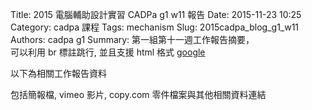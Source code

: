 Title: 2015 電腦輔助設計實習 CADPa g1 w11 報告
Date: 2015-11-23 10:25
Category: cadpa 課程
Tags: mechanism
Slug: 2015cadpa_blog_g1_w11
Authors: cadpa g1
Summary: 第一組第十一週工作報告摘要，<br />可以利用 br 標註跳行, 並且支援 html 格式 <a href="http://www.google.com">google</a>

以下為相關工作報告資料

包括簡報檔, vimeo 影片, copy.com 零件檔案與其他相關資料連結


